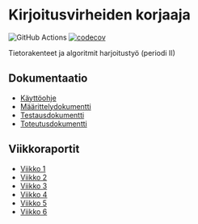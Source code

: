 # Kirjoitusvirheiden korjaaja

![GitHub Actions](https://github.com/tommijuslin/tiralabra/workflows/CI/badge.svg)
[![codecov](https://codecov.io/gh/tommijuslin/tiralabra/branch/main/graph/badge.svg?token=SNMHAHCGNT)](https://codecov.io/gh/tommijuslin/tiralabra)

Tietorakenteet ja algoritmit harjoitustyö (periodi II)

## Dokumentaatio

- [Käyttöohje](https://github.com/tommijuslin/tiralabra/blob/main/dokumentaatio/kayttoohje.md)
- [Määrittelydokumentti](https://github.com/tommijuslin/tiralabra/blob/main/dokumentaatio/maarittelydokumentti.md)
- [Testausdokumentti](https://github.com/tommijuslin/tiralabra/blob/main/dokumentaatio/testausdokumentti.md)
- [Toteutusdokumentti](https://github.com/tommijuslin/tiralabra/blob/main/dokumentaatio/toteutusdokumentti.md)

## Viikkoraportit

- [Viikko 1](https://github.com/tommijuslin/tiralabra/blob/main/dokumentaatio/viikko1.md)
- [Viikko 2](https://github.com/tommijuslin/tiralabra/blob/main/dokumentaatio/viikko2.md)
- [Viikko 3](https://github.com/tommijuslin/tiralabra/blob/main/dokumentaatio/viikko3.md)
- [Viikko 4](https://github.com/tommijuslin/tiralabra/blob/main/dokumentaatio/viikko4.md)
- [Viikko 5](https://github.com/tommijuslin/tiralabra/blob/main/dokumentaatio/viikko5.md)
- [Viikko 6](https://github.com/tommijuslin/tiralabra/blob/main/dokumentaatio/viikko6.md)
